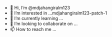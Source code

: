 - 👋 Hi, I’m @mdjahangiralm123
- 👀 I’m interested in ...mdjahangiralm123-patch-1
- 🌱 I’m currently learning ...
- 💞️ I’m looking to collaborate on ...
- 📫 How to reach me ...

<!---
mdjahangiralm123/mdjahangiralm123 is a ✨ special ✨ repository because its `README.md` (this file) appears on your GitHub profile.
You can click the Preview link to take a look at your changes.
--->
